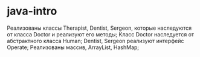 # java-intro
Реализованы классы Therapist, Dentist, Sergeon, которые наследуются от класса Doctor и реализуют его методы;
Класс Doctor наследуется от абстрактного класса Human;
Dentist, Sergeon реализуют интерфейс Operate;
Реализованы массив, ArrayList, HashMap;
